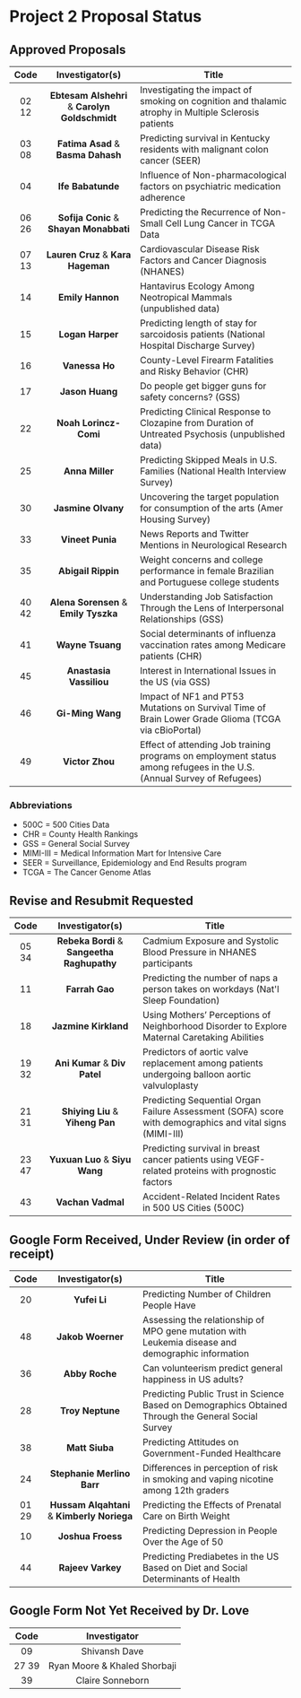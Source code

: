 # Project 2 Proposal Status

## Approved Proposals

Code | Investigator(s) | Title
:---: | :---: | ----------------------------------------------------------------------------------------------
02 12 | **Ebtesam Alshehri** & **Carolyn Goldschmidt** | Investigating the impact of smoking on cognition and thalamic atrophy in Multiple Sclerosis patients
03 08 | **Fatima Asad** & **Basma Dahash** | Predicting survival in Kentucky residents with malignant colon cancer (SEER)
04 | **Ife Babatunde** | Influence of Non-pharmacological factors on psychiatric medication adherence
06 26 | **Sofija Conic** & **Shayan Monabbati** | Predicting the Recurrence of Non-Small Cell Lung Cancer in TCGA Data
07 13 | **Lauren Cruz** & **Kara Hageman** | Cardiovascular Disease Risk Factors and Cancer Diagnosis (NHANES)
14 | **Emily Hannon** | Hantavirus Ecology Among Neotropical Mammals (unpublished data)
15 | **Logan Harper** | Predicting length of stay for sarcoidosis patients (National Hospital Discharge Survey)
16 | **Vanessa Ho** | County-Level Firearm Fatalities and Risky Behavior (CHR)
17 | **Jason Huang** | Do people get bigger guns for safety concerns? (GSS)
22 | **Noah Lorincz-Comi** | Predicting Clinical Response to Clozapine from Duration of Untreated Psychosis (unpublished data)
25 | **Anna Miller** | Predicting Skipped Meals in U.S. Families (National Health Interview Survey)
30 | **Jasmine Olvany** | Uncovering the target population for consumption of the arts (Amer Housing Survey)
33 | **Vineet Punia** | News Reports and Twitter Mentions in Neurological Research
35 | **Abigail Rippin** | Weight concerns and college performance in female Brazilian and Portuguese college students
40 42 | **Alena Sorensen** & **Emily Tyszka** | Understanding Job Satisfaction Through the Lens of Interpersonal Relationships (GSS)
41 | **Wayne Tsuang** | Social determinants of influenza vaccination rates among Medicare patients (CHR)
45 | **Anastasia Vassiliou** | Interest in International Issues in the US (via GSS)
46 | **Gi-Ming Wang** | Impact of NF1 and PT53 Mutations on Survival Time of Brain Lower Grade Glioma (TCGA via cBioPortal)
49 | **Victor Zhou** | Effect of attending Job training programs on employment status among refugees in the U.S. (Annual Survey of Refugees)

### Abbreviations

- 500C = 500 Cities Data
- CHR = County Health Rankings
- GSS = General Social Survey
- MIMI-III = Medical Information Mart for Intensive Care
- SEER = Surveillance, Epidemiology and End Results program
- TCGA = The Cancer Genome Atlas

## Revise and Resubmit Requested

Code | Investigator(s) | Title
:---: | :---: | ----------------------------------------------------------------------------------------------
05 34 | **Rebeka Bordi** & **Sangeetha Raghupathy** | Cadmium Exposure and Systolic Blood Pressure in NHANES participants 
11 | **Farrah Gao** | Predicting the number of naps a person takes on workdays (Nat'l Sleep Foundation)
18 | **Jazmine Kirkland** | Using Mothers’ Perceptions of Neighborhood Disorder to Explore Maternal Caretaking Abilities
19 32 | **Ani Kumar** & **Div Patel** | Predictors of aortic valve replacement among patients undergoing balloon aortic valvuloplasty
21 31 | **Shiying Liu** & **Yiheng Pan** | Predicting Sequential Organ Failure Assessment (SOFA) score with demographics and vital signs (MIMI-III)
23 47 | **Yuxuan Luo** & **Siyu Wang** | Predicting survival in breast cancer patients using VEGF-related proteins with prognostic factors
43 | **Vachan Vadmal** | Accident-Related Incident Rates in 500 US Cities (500C)

## Google Form Received, Under Review (in order of receipt)

Code | Investigator(s) | Title
:---: | :---: | ----------------------------------------------------------------------------------------------
20 | **Yufei Li** | Predicting Number of Children People Have
48 | **Jakob Woerner** | Assessing the relationship of MPO gene mutation with Leukemia disease and demographic information
36 | **Abby Roche** | Can volunteerism predict general happiness in US adults?
28 | **Troy Neptune** | Predicting Public Trust in Science Based on Demographics Obtained Through the General Social Survey
38 | **Matt Siuba** | Predicting Attitudes on Government-Funded Healthcare
24 | **Stephanie Merlino Barr** | Differences in perception of risk in smoking and vaping nicotine among 12th graders
01 29 | **Hussam Alqahtani** & **Kimberly Noriega** | Predicting the Effects of Prenatal Care on Birth Weight
10 | **Joshua Froess** | Predicting Depression in People Over the Age of 50
44 | **Rajeev Varkey** | Predicting Prediabetes in the US Based on Diet and  Social Determinants of Health


## Google Form Not Yet Received by Dr. Love

Code | Investigator
:---: | :---:
09 | Shivansh Dave
27 39 | Ryan Moore & Khaled Shorbaji
39 | Claire Sonneborn

